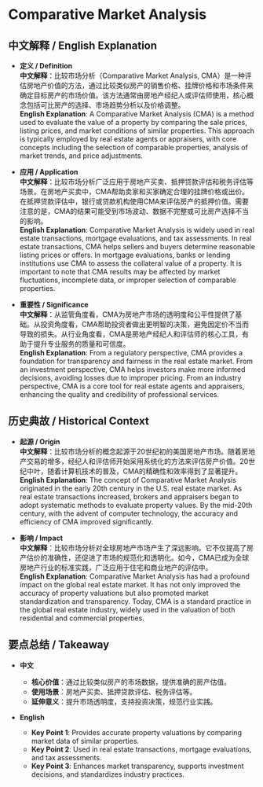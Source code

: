 # Comparative Market Analysis

## 中文解释 / English Explanation

* **定义 / Definition**  
  **中文解释**：比较市场分析（Comparative Market Analysis, CMA）是一种评估房地产价值的方法，通过比较类似房产的销售价格、挂牌价格和市场条件来确定目标房产的市场价值。该方法通常由房地产经纪人或评估师使用，核心概念包括可比房产的选择、市场趋势分析以及价格调整。  
  **English Explanation**: A Comparative Market Analysis (CMA) is a method used to evaluate the value of a property by comparing the sale prices, listing prices, and market conditions of similar properties. This approach is typically employed by real estate agents or appraisers, with core concepts including the selection of comparable properties, analysis of market trends, and price adjustments.

* **应用 / Application**  
  **中文解释**：比较市场分析广泛应用于房地产买卖、抵押贷款评估和税务评估等场景。在房地产买卖中，CMA帮助卖家和买家确定合理的挂牌价格或出价。在抵押贷款评估中，银行或贷款机构使用CMA来评估房产的抵押价值。需要注意的是，CMA的结果可能受到市场波动、数据不完整或可比房产选择不当的影响。  
  **English Explanation**: Comparative Market Analysis is widely used in real estate transactions, mortgage evaluations, and tax assessments. In real estate transactions, CMA helps sellers and buyers determine reasonable listing prices or offers. In mortgage evaluations, banks or lending institutions use CMA to assess the collateral value of a property. It is important to note that CMA results may be affected by market fluctuations, incomplete data, or improper selection of comparable properties.

* **重要性 / Significance**  
  **中文解释**：从监管角度看，CMA为房地产市场的透明度和公平性提供了基础。从投资角度看，CMA帮助投资者做出更明智的决策，避免因定价不当而导致的损失。从行业角度看，CMA是房地产经纪人和评估师的核心工具，有助于提升专业服务的质量和可信度。  
  **English Explanation**: From a regulatory perspective, CMA provides a foundation for transparency and fairness in the real estate market. From an investment perspective, CMA helps investors make more informed decisions, avoiding losses due to improper pricing. From an industry perspective, CMA is a core tool for real estate agents and appraisers, enhancing the quality and credibility of professional services.

## 历史典故 / Historical Context

* **起源 / Origin**  
  **中文解释**：比较市场分析的概念起源于20世纪初的美国房地产市场。随着房地产交易的增多，经纪人和评估师开始采用系统化的方法来评估房产价值。20世纪中叶，随着计算机技术的普及，CMA的精确性和效率得到了显著提升。  
  **English Explanation**: The concept of Comparative Market Analysis originated in the early 20th century in the U.S. real estate market. As real estate transactions increased, brokers and appraisers began to adopt systematic methods to evaluate property values. By the mid-20th century, with the advent of computer technology, the accuracy and efficiency of CMA improved significantly.

* **影响 / Impact**  
  **中文解释**：比较市场分析对全球房地产市场产生了深远影响。它不仅提高了房产估价的准确性，还促进了市场的规范化和透明化。如今，CMA已成为全球房地产行业的标准实践，广泛应用于住宅和商业地产的评估中。  
  **English Explanation**: Comparative Market Analysis has had a profound impact on the global real estate market. It has not only improved the accuracy of property valuations but also promoted market standardization and transparency. Today, CMA is a standard practice in the global real estate industry, widely used in the valuation of both residential and commercial properties.

## 要点总结 / Takeaway

* **中文**  
  - **核心价值**：通过比较类似房产的市场数据，提供准确的房产估值。  
  - **使用场景**：房地产买卖、抵押贷款评估、税务评估等。  
  - **延伸意义**：提升市场透明度，支持投资决策，规范行业实践。

* **English**  
  - **Key Point 1**: Provides accurate property valuations by comparing market data of similar properties.  
  - **Key Point 2**: Used in real estate transactions, mortgage evaluations, and tax assessments.  
  - **Key Point 3**: Enhances market transparency, supports investment decisions, and standardizes industry practices.